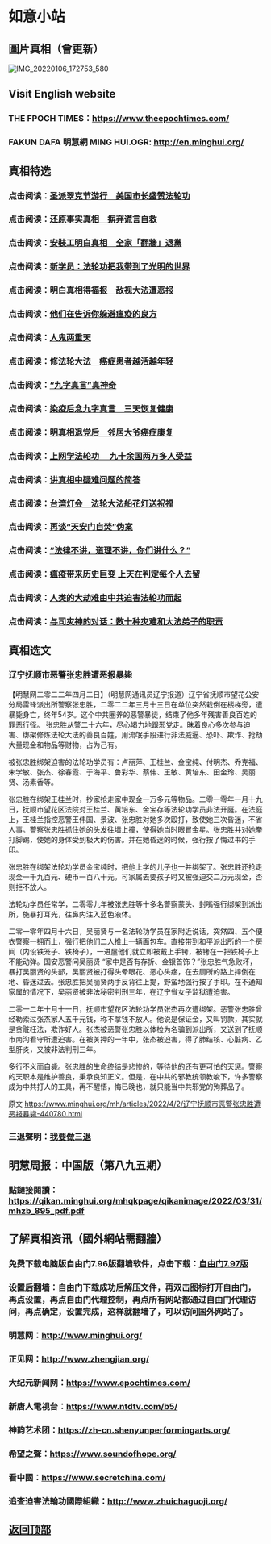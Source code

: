 # 如意小站

## 圖片真相（會更新）

![IMG_20220106_172753_580](https://user-images.githubusercontent.com/79625284/161377425-9db742fd-94fd-4fbe-a165-79f445702fb5.jpg)

## Visit English website

### THE FPOCH TIMES：https://www.theepochtimes.com/

### FAKUN DAFA 明慧網 MING HUI.OGR: http://en.minghui.org/

## 真相特选

### 点击阅读：[圣派翠克节游行　美国市长盛赞法轮功](https://github.com/pinhe91/gwzcflg/tree/main)

### 点击阅读：[还原事实真相　摒弃谎言自救](https://github.com/pinhe91/phflgyz/tree/main)

### 点击阅读：[安裝工明白真相　全家「翻牆」退黨](https://github.com/pinhe91/stbpay/tree/main)

### 点击阅读：[新学员：法轮功把我带到了光明的世界](https://github.com/pinhe91/flggwgm/tree/main)

### 点击阅读：[明白真相得福报　敌视大法遭恶报](https://github.com/pinhe91/mzxdjd/tree/main)

### 点击阅读：[他们在告诉你躲避瘟疫的良方](https://github.com/pinhe91/bwylf/tree/main)

### 点击阅读：[人鬼两重天](https://github.com/pinhe91/xdfcs/tree/main)

### 点击阅读：[修法轮大法　癌症患者越活越年轻](https://github.com/pinhe91/xdfh/tree/main)

### 点击阅读：[“九字真言”真神奇](https://github.com/pinhe91/njzzyh/tree/main)

### 点击阅读：[染疫后念九字真言　三天恢复健康](https://github.com/pinhe91/rynjzzyh/tree/main)

### 点击阅读：[明真相退党后　邻居大爷癌症康复](https://github.com/pinhe91/stbpa/tree/main)

### 点击阅读：[上网学法轮功 　九十余国两万多人受益](https://github.com/pinhe91/jcxw5/tree/main)

### 点击阅读：[讲真相中疑难问题的简答](https://github.com/pinhe91/jcxw3/tree/main)

### 点击阅读：[台湾灯会　法轮大法船花灯送祝福](https://github.com/pinhe91/dfhcjsr/tree/main) 

### 点击阅读：[再谈“天安门自焚”伪案](https://github.com/pinhe91/whjm/tree/main)

### 点击阅读：[“法律不讲，道理不讲，你们讲什么？”](https://github.com/pinhe91/jlxe/tree/main)

### 点击阅读：[瘟疫带来历史巨变 上天在判定每个人去留](https://github.com/pinhe91/jcxw2/blob/main/README.md)

### 点击阅读：[人类的大劫难由中共迫害法轮功而起](https://github.com/pinhe91/jcxw4/tree/main) 

### 点击阅读：[与司灾神的对话：数十种灾难和大法弟子的职责](https://github.com/pinhe91/jcxw1/tree/main) 

## 真相选文

### 辽宁抚顺市恶警张忠胜遭恶报暴毙

【明慧网二零二二年四月二日】（明慧网通讯员辽宁报道）辽宁省抚顺市望花公安分局雷锋派出所警察张忠胜，二零二二年三月十三日在单位突然栽倒在楼梯旁，遭暴毙身亡，终年54岁。这个中共圈养的恶警暴徒，结束了他多年残害善良百姓的罪恶行径。
张忠胜从警二十六年，尽心竭力地跟邪党走。昧着良心多次参与迫害、绑架修炼法轮大法的善良百姓，用流氓手段进行非法威逼、恐吓、欺诈、抢劫大量现金和物品等财物，占为己有。

被张忠胜绑架迫害的法轮功学员有：卢丽萍、王桂兰、金宝纯、付明杰、乔克福、朱学敏、张杰、徐春霞、于海平、鲁彩华、蔡伟、王敏、黄培东、田金玲、吴丽贤、汤素香等。

张忠胜在绑架王桂兰时，抄家抢走家中现金一万多元等物品。二零一零年一月十九日，抚顺市望花区法院对王桂兰、黄培东、金宝存等法轮功学员非法开庭。在法庭上，王桂兰指控恶警王伟国、景波、张忠胜对她多次殴打，致使她三次昏迷，不省人事。警察张忠胜抓住她的头发往墙上撞，使得她当时眼冒金星。张忠胜并对她拳打脚踢，使她的身体受到极大的伤害。并在她昏迷的时候，强行按了悔过书的手印。

张忠胜在绑架法轮功学员金宝纯时，把他上学的儿子也一并绑架了。张忠胜还抢走现金一千九百元、硬币一百八十元。可家属去要孩子时又被强迫交二万元现金，否则拒不放人。

法轮功学员任常学，二零零九年被张忠胜等十多名警察蒙头、封嘴强行绑架到派出所，施暴打耳光，往鼻内注入蓝色液体。

二零一零年四月十六日，吴丽贤与一名法轮功学员在家附近说话，突然四、五个便衣警察一拥而上，强行把他们二人推上一辆面包车。直接带到和平派出所的一个房间（内设铁笼子、铁椅子），一进屋他们就立即被戴上手铐，被铐在一把铁椅子上不能动弹。国安恶警问吴丽贤 “家中是否有存折、金银首饰？”张忠胜气急败坏，暴打吴丽贤的头部，吴丽贤被打得头晕眼花、恶心头疼，在去厕所的路上摔倒在地、昏迷过去。张忠胜把吴丽贤两手反背往上提，野蛮地强行按了手印。在不通知家属的情况下，吴丽贤被非法秘密判刑三年，在辽宁省女子监狱遭迫害。

二零一二年十月十一日，抚顺市望花区法轮功学员张杰再次遭绑架。恶警张忠胜曾经勒索过张杰家人五千元钱，称不拿钱不放人。他说是保证金，又叫罚款，其实就是贪赃枉法，欺诈好人。张杰被恶警张忠胜以体检为名骗到派出所，又送到了抚顺市南沟看守所遭迫害。在被关押的一年中，张杰被迫害，得了肺结核、心脏病、乙型肝炎，又被非法判刑三年。

多行不义而自毙。张忠胜的生命终结是悲惨的，等待他的还有更可怕的天惩。警察的天职本是维护善良，秉承良知正义。但是，在中共的邪教统领教唆下，许多警察成为中共打人的工具，再不醒悟，悔已晚也，就只能当中共邪党的殉葬品了。

原文 https://www.minghui.org/mh/articles/2022/4/2/辽宁抚顺市恶警张忠胜遭恶报暴毙-440780.html

### 三退聲明：[我要做三退](https://tuidang.epochtimes.com/)

## 明慧周报：中国版（第八九五期）

### 點鏈接閱讀：https://qikan.minghui.org/mhqkpage/qikanimage/2022/03/31/mhzb_895_pdf.pdf

## 了解真相资讯（國外網站需翻牆）

### 免费下载电脑版自由门7.96版翻墙软件，点击下载：[自由门7.97版](https://github.com/pinhe91/tuiguang/files/6839679/fg797r.zip)

### 设置后翻墙：自由门下载成功后解压文件，再双击图标打开自由门，再点设置，再点自由门代理控制，再点所有网站都通过自由门代理访问，再点确定，设置完成，这样就翻墙了，可以访问国外网站了。

### 明慧网：http://www.minghui.org/

### 正见网：http://www.zhengjian.org/

### 大纪元新闻网：https://www.epochtimes.com/

### 新唐人電視台：https://www.ntdtv.com/b5/

### 神韵艺术团：https://zh-cn.shenyunperformingarts.org/

### 希望之聲：https://www.soundofhope.org/

### 看中國：https://www.secretchina.com/

### 追查迫害法輪功國際組織：http://www.zhuichaguoji.org/

## [返回顶部](https://git.io/Js3EY)
